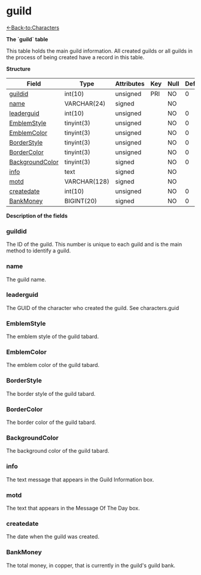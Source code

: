 # guild

[<-Back-to:Characters](database-characters.md)

**The \`guild\` table**

This table holds the main guild information. All created guilds or all guilds in the process of being created have a record in this table.

**Structure**

| Field                | Type         | Attributes | Key | Null | Default | Extra  | Comment |
|----------------------|--------------|------------|-----|------|---------|--------|---------|
| [guildid][1]         | int(10)      | unsigned   | PRI | NO   | 0       | Unique |         |
| [name][2]            | VARCHAR(24)  | signed     |     | NO   |         |        |         |
| [leaderguid][3]      | int(10)      | unsigned   |     | NO   | 0       |        |         |
| [EmblemStyle][4]     | tinyint(3)   | unsigned   |     | NO   | 0       |        |         |
| [EmblemColor][5]     | tinyint(3)   | unsigned   |     | NO   | 0       |        |         |
| [BorderStyle][6]     | tinyint(3)   | unsigned   |     | NO   | 0       |        |         |
| [BorderColor][7]     | tinyint(3)   | unsigned   |     | NO   | 0       |        |         |
| [BackgroundColor][8] | tinyint(3)   | signed     |     | NO   | 0       |        |         |
| [info][9]            | text         | signed     |     | NO   |         |        |         |
| [motd][10]           | VARCHAR(128) | signed     |     | NO   |         |        |         |
| [createdate][11]     | int(10)      | unsigned   |     | NO   | 0       |        |         |
| [BankMoney][12]      | BIGINT(20)   | signed     |     | NO   | 0       |        |         |

[1]: #guildid
[2]: #name
[3]: #leaderguid
[4]: #emblemstyle
[5]: #emblemcolor
[6]: #borderstyle
[7]: #bordercolor
[8]: #backgroundcolor
[9]: #info
[10]: #motd
[11]: #createdate
[12]: #bankmoney

**Description of the fields**

### guildid

The ID of the guild. This number is unique to each guild and is the main method to identify a guild.

### name

The guild name.

### leaderguid

The GUID of the character who created the guild. See characters.guid

### EmblemStyle

The emblem style of the guild tabard.

### EmblemColor

The emblem color of the guild tabard.

### BorderStyle

The border style of the guild tabard.

### BorderColor

The border color of the guild tabard.

### BackgroundColor

The background color of the guild tabard.

### info

The text message that appears in the Guild Information box.

### motd

The text that appears in the Message Of The Day box.

### createdate

The date when the guild was created.

### BankMoney

The total money, in copper, that is currently in the guild's guild bank.
